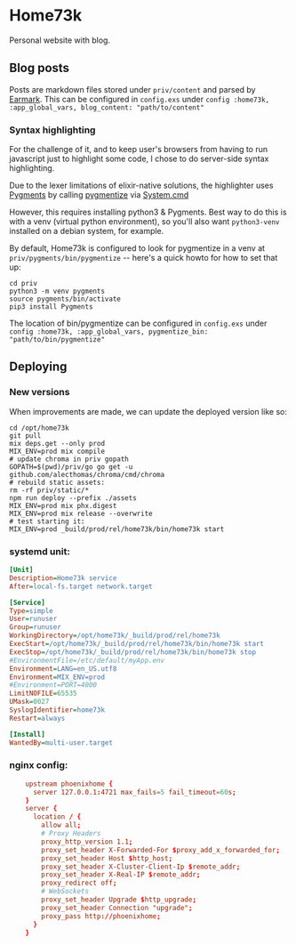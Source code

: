 # Home73k

Personal website with blog.

## Blog posts

Posts are markdown files stored under `priv/content` and parsed by [Earmark](https://hexdocs.pm/earmark/Earmark.html). This can be configured in `config.exs` under `config :home73k, :app_global_vars, blog_content: "path/to/content"`

### Syntax highlighting

For the challenge of it, and to keep user's browsers from having to run javascript just to highlight some code, I chose to do server-side syntax highlighting.

Due to the lexer limitations of elixir-native solutions, the highlighter uses [Pygments](https://pygments.org/) by calling [pygmentize](https://pygments.org/docs/cmdline/) via [System.cmd](https://hexdocs.pm/elixir/System.html#cmd/3)

However, this requires installing python3 & Pygments. Best way to do this is with a venv (virtual python environment), so you'll also want `python3-venv` installed on a debian system, for example.

By default, Home73k is configured to look for pygmentize in a venv at `priv/pygments/bin/pygmentize` -- here's a quick howto for how to set that up:

```shell
cd priv
python3 -m venv pygments
source pygments/bin/activate
pip3 install Pygments
```

The location of bin/pygmentize can be configured in `config.exs` under `config :home73k, :app_global_vars, pygmentize_bin: "path/to/bin/pygmentize"` 

## Deploying

### New versions

When improvements are made, we can update the deployed version like so:

```shell
cd /opt/home73k
git pull
mix deps.get --only prod
MIX_ENV=prod mix compile
# update chroma in priv gopath
GOPATH=$(pwd)/priv/go go get -u github.com/alecthomas/chroma/cmd/chroma
# rebuild static assets:
rm -rf priv/static/*
npm run deploy --prefix ./assets
MIX_ENV=prod mix phx.digest
MIX_ENV=prod mix release --overwrite
# test starting it:
MIX_ENV=prod _build/prod/rel/home73k/bin/home73k start
```

### systemd unit:

```ini
[Unit]
Description=Home73k service
After=local-fs.target network.target

[Service]
Type=simple
User=runuser
Group=runuser
WorkingDirectory=/opt/home73k/_build/prod/rel/home73k
ExecStart=/opt/home73k/_build/prod/rel/home73k/bin/home73k start
ExecStop=/opt/home73k/_build/prod/rel/home73k/bin/home73k stop
#EnvironmentFile=/etc/default/myApp.env
Environment=LANG=en_US.utf8
Environment=MIX_ENV=prod
#Environment=PORT=4000
LimitNOFILE=65535
UMask=0027
SyslogIdentifier=home73k
Restart=always

[Install]
WantedBy=multi-user.target
```

### nginx config:

```conf
    upstream phoenixhome {
      server 127.0.0.1:4721 max_fails=5 fail_timeout=60s;
    }
    server {
      location / {
        allow all;
        # Proxy Headers
        proxy_http_version 1.1;
        proxy_set_header X-Forwarded-For $proxy_add_x_forwarded_for;
        proxy_set_header Host $http_host;
        proxy_set_header X-Cluster-Client-Ip $remote_addr;
        proxy_set_header X-Real-IP $remote_addr;
        proxy_redirect off;
        # WebSockets
        proxy_set_header Upgrade $http_upgrade;
        proxy_set_header Connection "upgrade";
        proxy_pass http://phoenixhome;
      }
    }
```